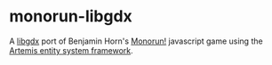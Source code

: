 monorun-libgdx
==============

A [libgdx](http://libgdx.badlogicgames.com) port of Benjamin Horn's [Monorun!](https://github.com/beije/monorun) javascript game using the [Artemis entity system framework](http://gamadu.com/artemis/index.html).